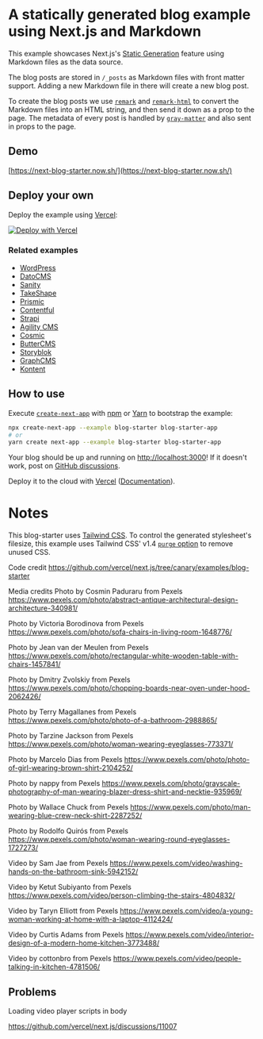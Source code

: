 # A statically generated blog example using Next.js and Markdown

This example showcases Next.js's [Static Generation](https://nextjs.org/docs/basic-features/pages) feature using Markdown files as the data source.

The blog posts are stored in `/_posts` as Markdown files with front matter support. Adding a new Markdown file in there will create a new blog post.

To create the blog posts we use [`remark`](https://github.com/remarkjs/remark) and [`remark-html`](https://github.com/remarkjs/remark-html) to convert the Markdown files into an HTML string, and then send it down as a prop to the page. The metadata of every post is handled by [`gray-matter`](https://github.com/jonschlinkert/gray-matter) and also sent in props to the page.

## Demo

[https://next-blog-starter.now.sh/](https://next-blog-starter.now.sh/)

## Deploy your own

Deploy the example using [Vercel](https://vercel.com?utm_source=github&utm_medium=readme&utm_campaign=next-example):

[![Deploy with Vercel](https://vercel.com/button)](https://vercel.com/import/git?c=1&s=https://github.com/vercel/next.js/tree/canary/examples/blog-starter)

### Related examples

- [WordPress](/examples/cms-wordpress)
- [DatoCMS](/examples/cms-datocms)
- [Sanity](/examples/cms-sanity)
- [TakeShape](/examples/cms-takeshape)
- [Prismic](/examples/cms-prismic)
- [Contentful](/examples/cms-contentful)
- [Strapi](/examples/cms-strapi)
- [Agility CMS](/examples/cms-agilitycms)
- [Cosmic](/examples/cms-cosmic)
- [ButterCMS](/examples/cms-buttercms)
- [Storyblok](/examples/cms-storyblok)
- [GraphCMS](/examples/cms-graphcms)
- [Kontent](/examples/cms-kontent)

## How to use

Execute [`create-next-app`](https://github.com/vercel/next.js/tree/canary/packages/create-next-app) with [npm](https://docs.npmjs.com/cli/init) or [Yarn](https://yarnpkg.com/lang/en/docs/cli/create/) to bootstrap the example:

```bash
npx create-next-app --example blog-starter blog-starter-app
# or
yarn create next-app --example blog-starter blog-starter-app
```

Your blog should be up and running on [http://localhost:3000](http://localhost:3000)! If it doesn't work, post on [GitHub discussions](https://github.com/vercel/next.js/discussions).

Deploy it to the cloud with [Vercel](https://vercel.com/import?filter=next.js&utm_source=github&utm_medium=readme&utm_campaign=next-example) ([Documentation](https://nextjs.org/docs/deployment)).

# Notes

This blog-starter uses [Tailwind CSS](https://tailwindcss.com). To control the generated stylesheet's filesize, this example uses Tailwind CSS' v1.4 [`purge` option](https://tailwindcss.com/docs/controlling-file-size/#removing-unused-css) to remove unused CSS.

Code credit
https://github.com/vercel/next.js/tree/canary/examples/blog-starter


Media credits
Photo by Cosmin Paduraru from Pexels
https://www.pexels.com/photo/abstract-antique-architectural-design-architecture-340981/

Photo by Victoria Borodinova from Pexels
https://www.pexels.com/photo/sofa-chairs-in-living-room-1648776/

Photo by Jean van der Meulen from Pexels
https://www.pexels.com/photo/rectangular-white-wooden-table-with-chairs-1457841/

Photo by Dmitry Zvolskiy from Pexels
https://www.pexels.com/photo/chopping-boards-near-oven-under-hood-2062426/

Photo by Terry Magallanes from Pexels
https://www.pexels.com/photo/photo-of-a-bathroom-2988865/

Photo by Tarzine Jackson from Pexels
https://www.pexels.com/photo/woman-wearing-eyeglasses-773371/

Photo by Marcelo Dias from Pexels
https://www.pexels.com/photo/photo-of-girl-wearing-brown-shirt-2104252/

Photo by nappy from Pexels
https://www.pexels.com/photo/grayscale-photography-of-man-wearing-blazer-dress-shirt-and-necktie-935969/

Photo by Wallace Chuck from Pexels
https://www.pexels.com/photo/man-wearing-blue-crew-neck-shirt-2287252/

Photo by Rodolfo Quirós from Pexels
https://www.pexels.com/photo/woman-wearing-round-eyeglasses-1727273/

Video by Sam Jae from Pexels
https://www.pexels.com/video/washing-hands-on-the-bathroom-sink-5942152/

Video by Ketut Subiyanto from Pexels
https://www.pexels.com/video/person-climbing-the-stairs-4804832/

Video by Taryn Elliott from Pexels
https://www.pexels.com/video/a-young-woman-working-at-home-with-a-laptop-4112424/

Video by Curtis Adams from Pexels
https://www.pexels.com/video/interior-design-of-a-modern-home-kitchen-3773488/

Video by cottonbro from Pexels
https://www.pexels.com/video/people-talking-in-kitchen-4781506/


## Problems
Loading video player scripts in body

https://github.com/vercel/next.js/discussions/11007

